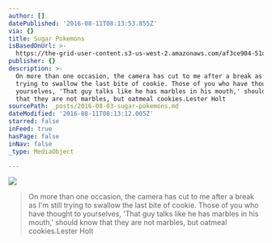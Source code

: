 ```yaml
---
author: []
datePublished: '2016-08-11T08:13:53.855Z'
via: {}
title: Sugar Pokemons
isBasedOnUrl: >-
  https://the-grid-user-content.s3-us-west-2.amazonaws.com/af3ce904-51d3-4089-951d-be67c342c5ce.jpg
publisher: {}
description: >-
  On more than one occasion, the camera has cut to me after a break as I'm still
  trying to swallow the last bite of cookie. Those of you who have thought to
  yourselves, 'That guy talks like he has marbles in his mouth,' should know
  that they are not marbles, but oatmeal cookies.Lester Holt
sourcePath: _posts/2016-08-03-sugar-pokemons.md
dateModified: '2016-08-11T08:13:12.005Z'
starred: false
inFeed: true
hasPage: false
inNav: false
_type: MediaObject

---
```

![](https://the-grid-user-content.s3-us-west-2.amazonaws.com/af3ce904-51d3-4089-951d-be67c342c5ce.jpg)

> On more than one occasion, the camera has cut to me after a break as I'm still trying to swallow the last bite of cookie. Those of you who have thought to yourselves, 'That guy talks like he has marbles in his mouth,' should know that they are not marbles, but oatmeal cookies.Lester Holt
